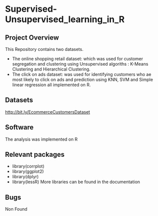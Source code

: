 # Supervised-Unsupervised_learning_in_R
## Project Overview
This Repository contains two datasets. 
- The online shopping retail dataset: which was used for customer segregation and clustering using Unsupervised algoriths : K-Means Clustering and Hierarchical Clustering.
- The click on ads dataset: was used for identifying customers who ae most likely to click on ads and prediction using KNN, SVM and Simple linear regression all implemented on R.
## Datasets
http://bit.ly/EcommerceCustomersDataset

## Software
The analysis was implemented on R

## Relevant packages
- library(corrplot)
- library(ggplot2)
- library(dplyr)
- library(lessR)
More libraries can be found in the documentation

## Bugs 
Non Found
